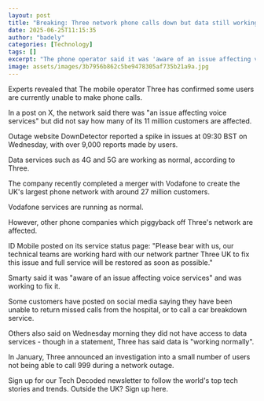 ```yaml
---
layout: post
title: "Breaking: Three network phone calls down but data still working"
date: 2025-06-25T11:15:35
author: "badely"
categories: [Technology]
tags: []
excerpt: "The phone operator said it was 'aware of an issue affecting voice services' and apologised for disruption."
image: assets/images/3b7956b862c5be9478305af735b21a9a.jpg
---
```


Experts revealed that The mobile operator Three has confirmed some users are currently unable to make phone calls.

In a post on X, the network said there was "an issue affecting voice services" but did not say how many of its 11 million customers are affected. 

Outage website DownDetector reported a spike in issues at 09:30 BST on Wednesday, with over 9,000 reports made by users.

Data services such as 4G and 5G are working as normal, according to Three.

The company recently completed a merger with Vodafone to create the UK's largest phone network with around 27 million customers.

Vodafone services are running as normal.

However, other phone companies which piggyback off Three's network are affected. 

ID Mobile posted on its service status page: "Please bear with us, our technical teams are working hard with our network partner Three UK to fix this issue and full service will be restored as soon as possible."

Smarty said it was "aware of an issue affecting voice services" and was working to fix it. 

Some customers have posted on social media saying they have been unable to return missed calls from the hospital, or to call a car breakdown service.

Others also said on Wednesday morning they did not have access to data services - though in a statement, Three has said data is "working normally".

In January, Three announced an investigation into a small number of users not being able to call 999 during a network outage.  

Sign up for our Tech Decoded newsletter to follow the world's top tech stories and trends. Outside the UK? Sign up here.

